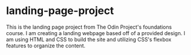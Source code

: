 # landing-page-project
This is the landing page project from The Odin Project's foundations course. I am creating a landing webpage based off of a provided design. I am using HTML and CSS to build the site and utilizing CSS's flexbox features to organize the content.